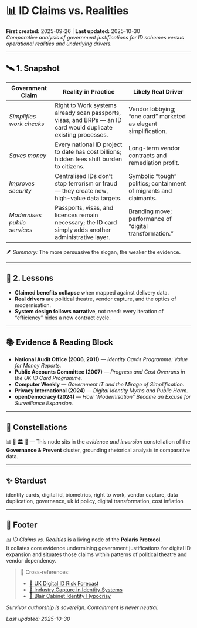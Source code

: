 # 📊 ID Claims vs. Realities  
**First created:** 2025-09-26 | **Last updated:** 2025-10-30  
*Comparative analysis of government justifications for ID schemes versus operational realities and underlying drivers.*  

---

## 🛰️ 1. Snapshot  

| **Government Claim** | **Reality in Practice** | **Likely Real Driver** |
|-----------------------|-------------------------|-------------------------|
| *Simplifies work checks* | Right to Work systems already scan passports, visas, and BRPs — an ID card would duplicate existing processes. | Vendor lobbying; “one card” marketed as elegant simplification. |
| *Saves money* | Every national ID project to date has cost billions; hidden fees shift burden to citizens. | Long-term vendor contracts and remediation profit. |
| *Improves security* | Centralised IDs don’t stop terrorism or fraud — they create new, high-value data targets. | Symbolic “tough” politics; containment of migrants and claimants. |
| *Modernises public services* | Passports, visas, and licences remain necessary; the ID card simply adds another administrative layer. | Branding move; performance of “digital transformation.” |

🪶 *Summary:* The more persuasive the slogan, the weaker the evidence.  

---

## 🦉 2. Lessons  

- **Claimed benefits collapse** when mapped against delivery data.  
- **Real drivers** are political theatre, vendor capture, and the optics of modernisation.  
- **System design follows narrative**, not need: every iteration of “efficiency” hides a new contract cycle.  

---

## 📚 Evidence & Reading Block  

- **National Audit Office (2006, 2011)** — *Identity Cards Programme: Value for Money Reports.*  
- **Public Accounts Committee (2007)** — *Progress and Cost Overruns in the UK ID Card Programme.*  
- **Computer Weekly** — *Government IT and the Mirage of Simplification.*  
- **Privacy International (2024)** — *Digital Identity Myths and Public Harm.*  
- **openDemocracy (2024)** — *How “Modernisation” Became an Excuse for Surveillance Expansion.*  

---

## 🌌 Constellations  

📊 💼 🏛️ 🔮 — This node sits in the *evidence and inversion* constellation of the **Governance & Prevent** cluster, grounding rhetorical analysis in comparative data.  

---

## ✨ Stardust  

identity cards, digital id, biometrics, right to work, vendor capture, data duplication, governance, uk id policy, digital transformation, cost inflation  

---

## 🏮 Footer  

*📊 ID Claims vs. Realities* is a living node of the **Polaris Protocol**.  
It collates core evidence undermining government justifications for digital ID expansion and situates those claims within patterns of political theatre and vendor dependency.  

> 📡 Cross-references:
> 
> - [🔮 UK Digital ID Risk Forecast](./🔮_uk_digital_id_risk_forecast.md)  
> - [💼 Industry Capture in Identity Systems](./💼_industry_capture_identity_systems.md)  
> - [🦜 Blair Cabinet Identity Hypocrisy](./🦜_blair_cabinet_identity_hypocrisy.md)  

*Survivor authorship is sovereign. Containment is never neutral.*  

_Last updated: 2025-10-30_
